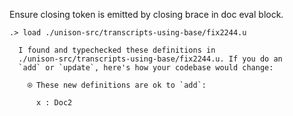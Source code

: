 Ensure closing token is emitted by closing brace in doc eval block.

```ucm
.> load ./unison-src/transcripts-using-base/fix2244.u

  I found and typechecked these definitions in
  ./unison-src/transcripts-using-base/fix2244.u. If you do an
  `add` or `update`, here's how your codebase would change:
  
    ⍟ These new definitions are ok to `add`:
    
      x : Doc2

```
